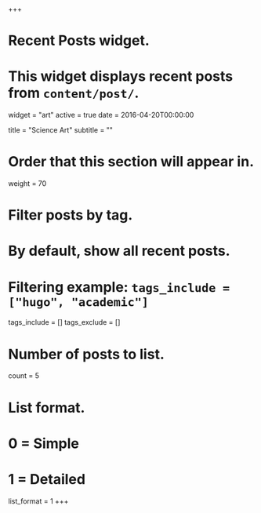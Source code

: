 +++
# Recent Posts widget.
# This widget displays recent posts from `content/post/`.
widget = "art"
active = true
date = 2016-04-20T00:00:00

title = "Science Art"
subtitle = ""

# Order that this section will appear in.
weight = 70

# Filter posts by tag.
#  By default, show all recent posts.
#  Filtering example: `tags_include = ["hugo", "academic"]`
tags_include = []
tags_exclude = []

# Number of posts to list.
count = 5

# List format.
#   0 = Simple
#   1 = Detailed
list_format = 1
+++

